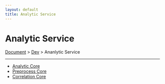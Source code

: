 ```yaml
---
layout: default
title: Analytic Service
---
```


# Analytic Service
<div class="alert alert-dark" role="alert">
    <a href="../../index.html">Document</a>
     > 
    <a href="../index.html">Dev</a>
     > 
    Ananlytic Service
</div>

---

- [Analytic Core](./analytic.md)
- [Preprocess Core](./correlation.md)
- [Correlation Core](./preprocess.md)